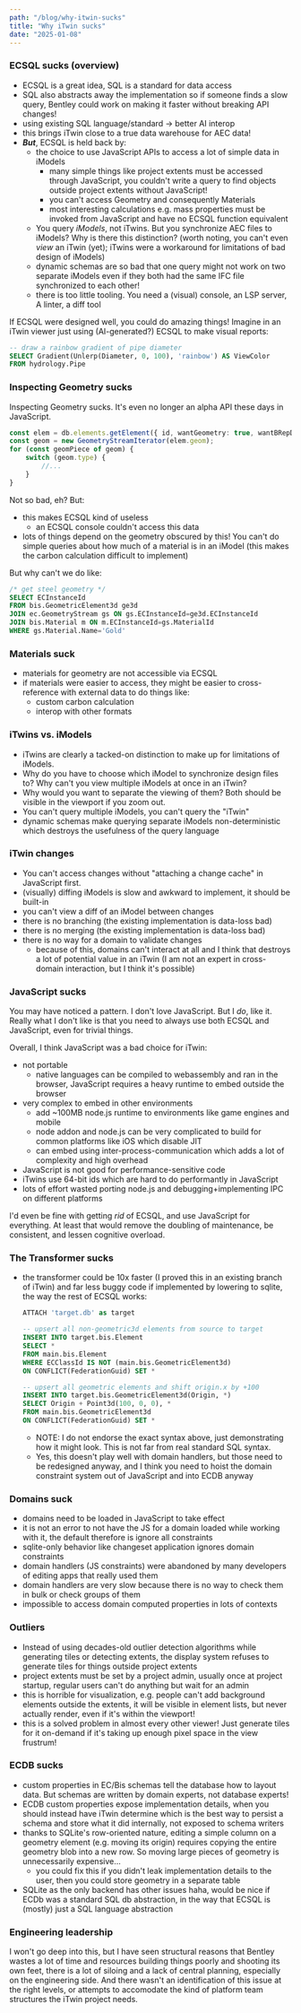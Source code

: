 ```yaml
---
path: "/blog/why-itwin-sucks"
title: "Why iTwin sucks"
date: "2025-01-08"
---
```


### ECSQL sucks (overview)

- ECSQL is a great idea, SQL is a standard for data access
- SQL also abstracts away the implementation so if someone finds a slow query, Bentley
  could work on making it faster without breaking API changes!
- using existing SQL language/standard -> better AI interop
- this brings iTwin close to a true data warehouse for AEC data!
- ***But***, ECSQL is held back by:
  - the choice to use JavaScript APIs to access a lot of simple data in iModels
    - many simple things like project extents must be accessed through JavaScript, you couldn't write a
      query to find objects outside project extents without JavaScript!
    - you can't access Geometry and consequently Materials 
    - most interesting calculations e.g. mass properties must be invoked from JavaScript and have no ECSQL function equivalent
  - You query _iModels_, not iTwins. But you synchronize AEC files to iModels? Why is there
    this distinction? (worth noting, you can't even _view_ an iTwin (yet); iTwins
    were a workaround for limitations of bad design of iModels)
  - dynamic schemas are so bad that one query might not work on two separate iModels
    even if they both had the same IFC file synchronized to each other!
  - there is too little tooling. You need a (visual) console, an LSP server, A linter, a diff tool


If ECSQL were designed well, you could do amazing things!
Imagine in an iTwin viewer just using (AI-generated?) ECSQL to make visual reports:

```sql
-- draw a rainbow gradient of pipe diameter
SELECT Gradient(Unlerp(Diameter, 0, 100), 'rainbow') AS ViewColor
FROM hydrology.Pipe
```

### Inspecting Geometry sucks

Inspecting Geometry sucks. It's even no longer an alpha API these days in JavaScript.

```ts
const elem = db.elements.getElement({ id, wantGeometry: true, wantBRepData: true, });
const geom = new GeometryStreamIterator(elem.geom);
for (const geomPiece of geom) {
    switch (geom.type) {
        //...
    }
}
```

Not so bad, eh? But:
- this makes ECSQL kind of useless
  - an ECSQL console couldn't access this data
- lots of things depend on the geometry obscured by this!
  You can't do simple queries about how much of a material is in an iModel
  (this makes the carbon calculation difficult to implement)

But why can't we do like:

```sql
/* get steel geometry */
SELECT ECInstanceId
FROM bis.GeometricElement3d ge3d
JOIN ec.GeometryStream gs ON gs.ECInstanceId=ge3d.ECInstanceId
JOIN bis.Material m ON m.ECInstanceId=gs.MaterialId
WHERE gs.Material.Name='Gold'
```

### Materials suck

- materials for geometry are not accessible via ECSQL
- if materials were easier to access, they might be easier to cross-reference with external data to do things like:
  - custom carbon calculation
  - interop with other formats

### iTwins vs. iModels

- iTwins are clearly a tacked-on distinction to make up for limitations of iModels.
- Why do you have to choose which iModel to synchronize design files to? Why can't you view multiple iModels
  at once in an iTwin?
- Why would you want to separate the viewing of them? Both should be visible in the viewport if you zoom out.
- You can't query multiple iModels, you can't query the "iTwin"
- dynamic schemas make querying separate iModels non-deterministic which destroys the usefulness of the query language

### iTwin changes

- You can't access changes without "attaching a change cache" in JavaScript first.
- (visually) diffing iModels is slow and awkward to implement, it should be built-in
- you can't view a diff of an iModel between changes
- there is no branching (the existing implementation is data-loss bad)
- there is no merging (the existing implementation is data-loss bad)
- there is no way for a domain to validate changes
  - because of this, domains can't interact at all and I think that destroys a lot of potential value
    in an iTwin (I am not an expert in cross-domain interaction, but I think it's possible)

### JavaScript sucks

You may have noticed a pattern. I don't love JavaScript. But I _do_, like it.
Really what I don't like is that you need to always use both ECSQL and JavaScript, even for trivial things.

Overall, I think JavaScript was a bad choice for iTwin:
- not portable
  - native languages can be compiled to webassembly and ran in the browser, JavaScript requires a heavy
    runtime to embed outside the browser
- very complex to embed in other environments
  - add ~100MB node.js runtime to environments like game engines and mobile
  - node addon and node.js can be very complicated to build for common platforms like iOS which disable JIT
  - can embed using inter-process-communication which adds a lot of complexity and high overhead
- JavaScript is not good for performance-sensitive code
- iTwins use 64-bit ids which are hard to do performantly in JavaScript
- lots of effort wasted porting node.js and debugging+implementing IPC on different platforms

I'd even be fine with getting _rid_ of ECSQL, and use JavaScript for everything. At least that would
remove the doubling of maintenance, be consistent, and lessen cognitive overload.

### The Transformer sucks

- the transformer could be 10x faster (I proved this in an existing branch of iTwin)
  and far less buggy code if implemented by lowering to sqlite, the way the rest of ECSQL works:

  ```sql
  ATTACH 'target.db' as target

  -- upsert all non-geometric3d elements from source to target
  INSERT INTO target.bis.Element
  SELECT *
  FROM main.bis.Element
  WHERE ECClassId IS NOT (main.bis.GeometricElement3d)
  ON CONFLICT(FederationGuid) SET *

  -- upsert all geometric elements and shift origin.x by +100
  INSERT INTO target.bis.GeometricElement3d(Origin, *)
  SELECT Origin + Point3d(100, 0, 0), *
  FROM main.bis.GeometricElement3d
  ON CONFLICT(FederationGuid) SET *
  ```

  - NOTE: I do not endorse the exact syntax above, just demonstrating how it might look. This is not far from
    real standard SQL syntax.
  - Yes, this doesn't play well with domain handlers, but those need to be redesigned anyway, and I think you need
    to hoist the domain constraint system out of JavaScript and into ECDB anyway

### Domains suck

- domains need to be loaded in JavaScript to take effect
- it is not an error to not have the JS for a domain loaded while working with it,
  the default therefore is ignore all constraints
- sqlite-only behavior like changeset application ignores domain constraints
- domain handlers (JS constraints) were abandoned by many developers of editing apps that really used them
- domain handlers are very slow because there is no way to check them in bulk or check groups of them
- impossible to access domain computed properties in lots of contexts

### Outliers

- Instead of using decades-old outlier detection algorithms while generating tiles or detecting extents,
  the display system refuses to generate tiles for things outside project extents
- project extents must be set by a project admin, usually once at project startup, regular users can't do anything
  but wait for an admin
- this is horrible for visualization, e.g. people can't add background elements outside the extents,
  it will be visible in element lists, but never actually render, even if it's within the viewport!
- this is a solved problem in almost every other viewer! Just generate tiles for it on-demand if it's taking
  up enough pixel space in the view frustrum!

### ECDB sucks

- custom properties in EC/Bis schemas tell the database how to layout data. But schemas are written
  by domain experts, not database experts!
- ECDB custom properties expose implementation details, when you should instead
  have iTwin determine which is the best way to persist a schema and store what it did internally,
  not exposed to schema writers
- thanks to SQLite's row-oriented nature, editing a simple column on a geometry element
  (e.g. moving its origin) requires copying the entire geometry blob into a new row. So
  moving large pieces of geometry is unnecessarily expensive...
  - you could fix this if you didn't leak implementation details to the user, then you could store
    geometry in a separate table
- SQLite as the only backend has other issues haha, would be nice if ECDb was a standard SQL db
  abstraction, in the way that ECSQL is (mostly) just a SQL language abstraction

### Engineering leadership

I won't go deep into this, but I have seen structural reasons that Bentley wastes a lot of time
and resources building things poorly and shooting its own feet, there is a lot of siloing and a
lack of central planning, especially on the engineering side. And there wasn't an identification
of this issue at the right levels, or attempts to accomodate the kind of platform team structures
the iTwin project needs.

